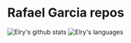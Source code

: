 # Rafael Garcia repos

![Elry's github stats](https://github-readme-stats.vercel.app/api?username=Elry&show_icons=true&theme=tokyonight&count_private=true)
![Elry's languages](https://github-readme-stats.vercel.app/api/top-langs/?username=Elry&theme=tokyonight&hide=html,css&langs_count=12&layout=compact)
